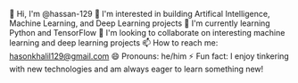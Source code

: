 👋 Hi, I'm @hassan-129
👀 I'm interested in building Artifical Intelligence, Machine Learning, and Deep Learning projects
🌱 I'm currently learning Python and TensorFlow
💞️ I'm looking to collaborate on interesting machine learning and deep learning projects
📫 How to reach me: hasonkhalil129@gmail.com
😄 Pronouns: he/him
⚡ Fun fact: I enjoy tinkering with new technologies and am always eager to learn something new!
<!---
hassan-129/hassan-129 is a ✨ special ✨ repository because its `README.md` (this file) appears on your GitHub profile.
You can click the Preview link to take a look at your changes.
--->
